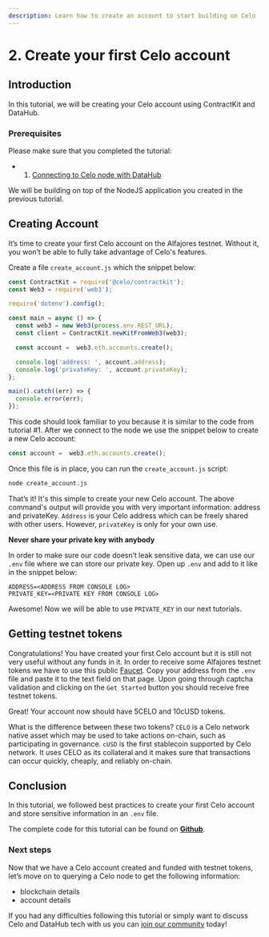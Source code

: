 ```yaml
---
description: Learn how to create an account to start building on Celo
---
```


# 2. Create your first Celo account

## Introduction

In this tutorial, we will be creating your Celo account using ContractKit and DataHub.

### Prerequisites

Please make sure that you completed the tutorial:

* 1. [Connecting to Celo node with DataHub](https://learn.figment.io/network-documentation/celo/tutorial/1.connect)

We will be building on top of the NodeJS application you created in the previous tutorial.

## Creating Account

It’s time to create your first Celo account on the Alfajores testnet. Without it, you won’t be able to fully take advantage of Celo's features.

Create a file `create_account.js` which the snippet below:

```javascript
const ContractKit = require('@celo/contractkit');
const Web3 = require('web3');

require('dotenv').config();

const main = async () => {
  const web3 = new Web3(process.env.REST_URL);
  const client = ContractKit.newKitFromWeb3(web3);

  const account =  web3.eth.accounts.create();

  console.log('address: ', account.address);
  console.log('privateKey: ', account.privateKey);
};

main().catch((err) => {
  console.error(err);
});
```

This code should look familiar to you because it is similar to the code from tutorial \#1. After we connect to the node we use the snippet below to create a new Celo account:

```javascript
const account =  web3.eth.accounts.create();
```

Once this file is in place, you can run the `create_account.js` script:

```bash
node create_account.js
```

That’s it! It's this simple to create your new Celo account. The above command's output will provide you with very important information: address and privateKey. `Address` is your Celo address which can be freely shared with other users. However, `privateKey` is only for your own use.

**Never share your private key with anybody**

In order to make sure our code doesn’t leak sensitive data, we can use our `.env` file where we can store our private key. Open up `.env` and add to it like in the snippet below:

```text
ADDRESS=<ADDRESS FROM CONSOLE LOG>
PRIVATE_KEY=<PRIVATE KEY FROM CONSOLE LOG>
```

Awesome! Now we will be able to use `PRIVATE_KEY` in our next tutorials.

## Getting testnet tokens

Congratulations! You have created your first Celo account but it is still not very useful without any funds in it. In order to receive some Alfajores testnet tokens we have to use this public [Faucet](https://celo.org/developers/faucet). Copy your address from the `.env` file and paste it to the text field on that page. Upon going through captcha validation and clicking on the `Get Started` button you should receive free testnet tokens.

Great! Your account now should have 5CELO and 10cUSD tokens.

What is the difference between these two tokens? `CELO` is a Celo network native asset which may be used to take actions on-chain, such as participating in governance. `cUSD` is the first stablecoin supported by Celo network. It uses CELO as its collateral and it makes sure that transactions can occur quickly, cheaply, and reliably on-chain.

## Conclusion

In this tutorial, we followed best practices to create your first Celo account and store sensitive information in an `.env` file.

The complete code for this tutorial can be found on [**Github**](https://github.com/figment-networks/tutorials/tree/main/celo/2_creating_account).

### Next steps

Now that we have a Celo account created and funded with testnet tokens, let’s move on to querying a Celo node to get the following information:

* blockchain details
* account details

If you had any difficulties following this tutorial or simply want to discuss Celo and DataHub tech with us you can [join our community](https://discord.gg/Chhuv5zHy3) today!

